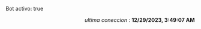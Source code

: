 <p>Bot activo: true</p>
<p align="right"><i>ultima coneccion</i> : <b>12/29/2023, 3:49:07 AM</b></p>

